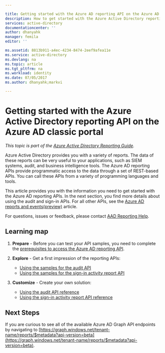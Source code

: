 ```yaml
---

title: Getting started with the Azure AD reporting API on the Azure AD classic portal | Microsoft Docs
description: How to get started with the Azure Active Directory reporting API
services: active-directory
documentationcenter: ''
author: dhanyahk
manager: femila
editor: ''

ms.assetid: 8813b911-a4ec-4234-8474-2eef9afea11e
ms.service: active-directory
ms.devlang: na
ms.topic: article
ms.tgt_pltfrm: na
ms.workload: identity
ms.date: 07/05/2017
ms.author: dhanyahk;markvi

---
```

# Getting started with the Azure Active Directory reporting API on the Azure AD classic portal
*This topic is part of the [Azure Active Directory Reporting Guide](active-directory-reporting-guide.md).*

Azure Active Directory provides you with a variety of reports. The data of these reports can be very useful to your applications, such as SIEM systems, audit, and business intelligence tools. The Azure AD reporting APIs provide programmatic access to the data through a set of REST-based APIs. You can call these APIs from a variety of programming languages and tools.

This article provides you with the information you need to get started with the Azure AD reporting APIs.
In the next section, you find more details about using the audit and sign-in APIs. For all other APIs, see the [Azure AD reports and events(preview)](https://msdn.microsoft.com/Library/Azure/Ad/Graph/howto/azure-ad-reports-and-events-preview) article.

For questions, issues or feedback, please contact [AAD Reporting Help](mailto:aadreportinghelp@microsoft.com).

## Learning map
1. **Prepare** - Before you can test your API samples, you need to complete the [prerequisites to access the Azure AD reporting API](active-directory-reporting-api-prerequisites.md).
2. **Explore** - Get a first impression of the reporting APIs:
   
   * [Using the samples for the audit API](active-directory-reporting-api-audit-samples.md) 
   * [Using the samples for the sign-in activity report API](active-directory-reporting-api-sign-in-activity-samples.md)
3. **Customize** -  Create your own solution: 
   
   * [Using the audit API reference](active-directory-reporting-api-audit-reference.md) 
   * [Using the sign-in activity report API reference](active-directory-reporting-api-sign-in-activity-reference.md)

## Next Steps
If you are curious to see all of the available Azure AD Graph API endpoints by navigating to [https://graph.windows.net/tenant-name/reports/$metadata?api-version=beta](https://graph.windows.net/tenant-name/reports/$metadata?api-version=beta).

